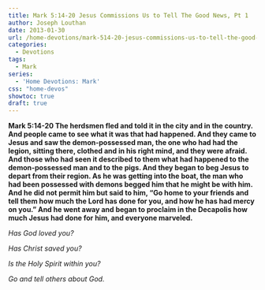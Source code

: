 ```yaml
---
title: Mark 5:14-20 Jesus Commissions Us to Tell The Good News, Pt 1
author: Joseph Louthan
date: 2013-01-30
url: /home-devotions/mark-514-20-jesus-commissions-us-to-tell-the-good-news-pt-1/
categories:
  - Devotions
tags:
  - Mark
series:
  - 'Home Devotions: Mark'
css: "home-devos"
showtoc: true
draft: true
---
```

**Mark 5:14-20 The herdsmen fled and told it in the city and in the country. And people came to see what it was that had happened. And they came to Jesus and saw the demon-possessed man, the one who had had the legion, sitting there, clothed and in his right mind, and they were afraid. And those who had seen it described to them what had happened to the demon-possessed man and to the pigs. And they began to beg Jesus to depart from their region. As he was getting into the boat, the man who had been possessed with demons begged him that he might be with him. And he did not permit him but said to him, “Go home to your friends and tell them how much the Lord has done for you, and how he has had mercy on you.” And he went away and began to proclaim in the Decapolis how much Jesus had done for him, and everyone marveled.**

_Has God loved you?_

_Has Christ saved you?_

_Is the Holy Spirit within you?_

_Go and tell others about God._

&nbsp;



 [1]: https://i1.wp.com/theologic.us/wp-content/uploads/2013/01/jesus-demon-possessed-man-pigs.jpg